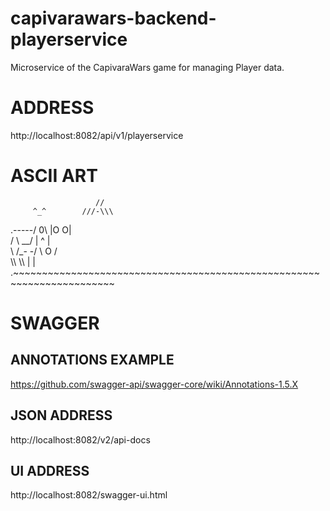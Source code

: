 # capivarawars-backend-playerservice
Microservice of the CapivaraWars game for managing Player data.

# ADDRESS
http://localhost:8082/api/v1/playerservice
	

# ASCII ART
                                                                        
                       //                                               
         ^_^        ///-\\\                                             
  .-----/  0\       |O   O|                                             
 /  \     __/       |  ^  |                                             
 \  /_- -/           \ O /                                              
  \\\  \\\            | |                                               
.~~~~~~~~~~~~~~~~~~~~~~~~~~~~~~~~~~~~~~~~~~~~~~~~~~~~~~~~~~~~~~~~~~~~~~~

# SWAGGER

## ANNOTATIONS EXAMPLE
https://github.com/swagger-api/swagger-core/wiki/Annotations-1.5.X

## JSON ADDRESS
http://localhost:8082/v2/api-docs
	
## UI ADDRESS
http://localhost:8082/swagger-ui.html
